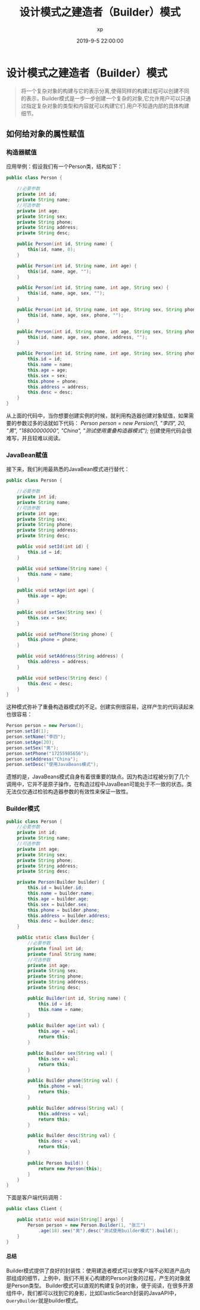 ﻿---
title: 设计模式之建造者（Builder）模式
date: 2019-9-5 22:00:00
author: xp
categories:
- Java
- 设计模式
tags:
- Java
- 设计模式
- 设计原则
---

# 设计模式之建造者（Builder）模式

> 将一个复杂对象的构建与它的表示分离,使得同样的构建过程可以创建不同的表示，Builder模式是一步一步创建一个复杂的对象,它允许用户可以只通过指定复杂对象的类型和内容就可以构建它们.用户不知道内部的具体构建细节。

## 如何给对象的属性赋值

### 构造器赋值

应用举例：假设我们有一个Person类，结构如下：

```java
public class Person {

    //必要参数
    private int id;
    private String name;
    //可选参数
    private int age;
    private String sex;
    private String phone;
    private String address;
    private String desc;

    public Person(int id, String name) {
        this(id, name, 0);
    }

    public Person(int id, String name, int age) {
        this(id, name, age, "");
    }

    public Person(int id, String name, int age, String sex) {
        this(id, name, age, sex, "");
    }

    public Person(int id, String name, int age, String sex, String phone) {
        this(id, name, age, sex, phone, "");
    }

    public Person(int id, String name, int age, String sex, String phone, String address) {
        this(id, name, age, sex, phone, address, "");
    }

    public Person(int id, String name, int age, String sex, String phone, String address, String desc) {
        this.id = id;
        this.name = name;
        this.age = age;
        this.sex = sex;
        this.phone = phone;
        this.address = address;
        this.desc = desc;
    }
}
```

从上面的代码中，当你想要创建实例的时候，就利用构造器创建对象赋值，如果需要的参数过多的话就如下代码：
*Person person = new Persion(1, "李四", 20, "男", "18800000000", "China", "测试使用重叠构造器模式");*
创建使用代码会很难写，并且较难以阅读。

### JavaBean赋值

接下来，我们利用最熟悉的JavaBean模式进行替代：

```java
public class Person {

    //必要参数
    private int id;
    private String name;
    //可选参数
    private int age;
    private String sex;
    private String phone;
    private String address;
    private String desc;

    public void setId(int id) {
        this.id = id;
    }

    public void setName(String name) {
        this.name = name;
    }

    public void setAge(int age) {
        this.age = age;
    }

    public void setSex(String sex) {
        this.sex = sex;
    }

    public void setPhone(String phone) {
        this.phone = phone;
    }

    public void setAddress(String address) {
        this.address = address;
    }

    public void setDesc(String desc) {
        this.desc = desc;
    }
}
```

这种模式弥补了重叠构造器模式的不足。创建实例很容易，这样产生的代码读起来也很容易：

```java
Person person = new Person();
person.setId(1);
person.setName("李四");
person.setAge(20);
person.setSex("男");
person.setPhone("17255985656");
person.setAddress("China");
person.setDesc("使用JavaBeans模式");
```

遗憾的是，JavaBeans模式自身有着很重要的缺点。因为构造过程被分到了几个调用中，它并不是原子操作，在构造过程中JavaBean可能处于不一致的状态。类无法仅仅通过检验构造器参数的有效性来保证一致性。

### Builder模式

```java
public class Person {
    //必要参数
    private int id;
    private String name;
    //可选参数
    private int age;
    private String sex;
    private String phone;
    private String address;
    private String desc;

    private Person(Builder builder) {
        this.id = builder.id;
        this.name = builder.name;
        this.age = builder.age;
        this.sex = builder.sex;
        this.phone = builder.phone;
        this.address = builder.address;
        this.desc = builder.desc;
    }

    public static class Builder {
        //必要参数
        private final int id;
        private final String name;
        //可选参数
        private int age;
        private String sex;
        private String phone;
        private String address;
        private String desc;

        public Builder(int id, String name) {
            this.id = id;
            this.name = name;
        }

        public Builder age(int val) {
            this.age = val;
            return this;
        }

        public Builder sex(String val) {
            this.sex = val;
            return this;
        }

        public Builder phone(String val) {
            this.phone = val;
            return this;
        }

        public Builder address(String val) {
            this.address = val;
            return this;
        }

        public Builder desc(String val) {
            this.desc = val;
            return this;
        }

        public Person build() {
            return new Person(this);
        }
    }
}
```

下面是客户端代码调用：

```java
public class Client {

    public static void main(String[] args) {
        Person person = new Person.Builder(1, "张三")
            .age(18).sex("男").desc("测试使用builder模式").build();
    }
}
```

#### 总结

Builder模式提供了良好的封装性：使用建造者模式可以使客户端不必知道产品内部组成的细节，上例中，我们不用关心构建的Person对象的过程，产生的对象就是Person类型。
Builder模式可以直观的构建复杂的对象，便于阅读，在很多开源组件中，我们都可以找到它的身影，比如ElasticSearch封装的JavaAPI中，`QueryBuilder`就是builder模式。
